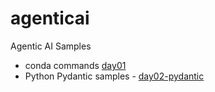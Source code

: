 # agenticai
Agentic AI Samples
- conda commands [day01](https://github.com/anvvsharma/agenticai/blob/main/day01/README.md)
- Python Pydantic samples - [day02-pydantic](https://github.com/anvvsharma/agenticai/blob/main/day01/README-simple-medium-complex.md)
